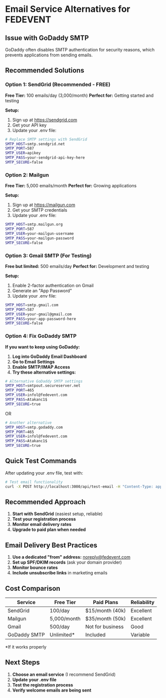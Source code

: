 # Email Service Alternatives for FEDEVENT

## Issue with GoDaddy SMTP
GoDaddy often disables SMTP authentication for security reasons, which prevents applications from sending emails.

## Recommended Solutions

### Option 1: SendGrid (Recommended - FREE)
**Free Tier:** 100 emails/day (3,000/month)
**Perfect for:** Getting started and testing

**Setup:**
1. Sign up at https://sendgrid.com
2. Get your API key
3. Update your .env file:

```bash
# Replace SMTP settings with SendGrid
SMTP_HOST=smtp.sendgrid.net
SMTP_PORT=587
SMTP_USER=apikey
SMTP_PASS=your-sendgrid-api-key-here
SMTP_SECURE=false
```

### Option 2: Mailgun
**Free Tier:** 5,000 emails/month
**Perfect for:** Growing applications

**Setup:**
1. Sign up at https://mailgun.com
2. Get your SMTP credentials
3. Update your .env file:

```bash
SMTP_HOST=smtp.mailgun.org
SMTP_PORT=587
SMTP_USER=your-mailgun-username
SMTP_PASS=your-mailgun-password
SMTP_SECURE=false
```

### Option 3: Gmail SMTP (For Testing)
**Free but limited:** 500 emails/day
**Perfect for:** Development and testing

**Setup:**
1. Enable 2-factor authentication on Gmail
2. Generate an "App Password"
3. Update your .env file:

```bash
SMTP_HOST=smtp.gmail.com
SMTP_PORT=587
SMTP_USER=your-gmail@gmail.com
SMTP_PASS=your-app-password-here
SMTP_SECURE=false
```

### Option 4: Fix GoDaddy SMTP
**If you want to keep using GoDaddy:**

1. **Log into GoDaddy Email Dashboard**
2. **Go to Email Settings**
3. **Enable SMTP/IMAP Access**
4. **Try these alternative settings:**

```bash
# Alternative GoDaddy SMTP settings
SMTP_HOST=smtpout.secureserver.net
SMTP_PORT=465
SMTP_USER=infol@fedevent.com
SMTP_PASS=Atakanc1$
SMTP_SECURE=true
```

OR

```bash
# Another alternative
SMTP_HOST=smtp.godaddy.com
SMTP_PORT=465
SMTP_USER=infol@fedevent.com
SMTP_PASS=Atakanc1$
SMTP_SECURE=true
```

## Quick Test Commands

After updating your .env file, test with:

```bash
# Test email functionality
curl -X POST http://localhost:3000/api/test-email -H "Content-Type: application/json" -d '{"to": "your-test-email@gmail.com"}'
```

## Recommended Approach

1. **Start with SendGrid** (easiest setup, reliable)
2. **Test your registration process**
3. **Monitor email delivery rates**
4. **Upgrade to paid plan when needed**

## Email Delivery Best Practices

1. **Use a dedicated "from" address:** noreply@fedevent.com
2. **Set up SPF/DKIM records** (ask your domain provider)
3. **Monitor bounce rates**
4. **Include unsubscribe links** in marketing emails

## Cost Comparison

| Service | Free Tier | Paid Plans | Reliability |
|---------|-----------|------------|-------------|
| SendGrid | 100/day | $15/month (40k) | Excellent |
| Mailgun | 5,000/month | $35/month (50k) | Excellent |
| Gmail | 500/day | Not for business | Good |
| GoDaddy SMTP | Unlimited* | Included | Variable |

*If it works properly

## Next Steps

1. **Choose an email service** (I recommend SendGrid)
2. **Update your .env file**
3. **Test the registration process**
4. **Verify welcome emails are being sent**


